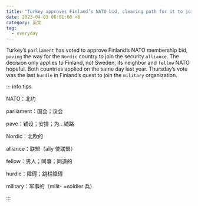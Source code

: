 ```yaml
---
title: "Turkey approves Finland’s NATO bid, clearing path for it to join alliance"
date: 2023-04-03 06:01:00 +8
category: 英文
tag:
  - everyday
---
```


Turkey’s `parliament` has voted to approve Finland’s NATO membership bid, `paving` the way for the `Nordic` country to join the security `alliance`. The decision only applies to Finland, not Sweden, its neighbor and `fellow` NATO hopeful. Both countries applied on the same day last year. Thursday’s vote was the last `hurdle` in Finland’s quest to join the `military` organization.

::: info tips

NATO：北约

parliament：国会；议会

pave：铺设；安排；为...铺路

Nordic：北欧的

alliance：联盟（ally 使联盟）

fellow：男人；同事；同道的

hurdle：障碍；跳栏障碍

military：军事的（milit- =soldier 兵）

:::
